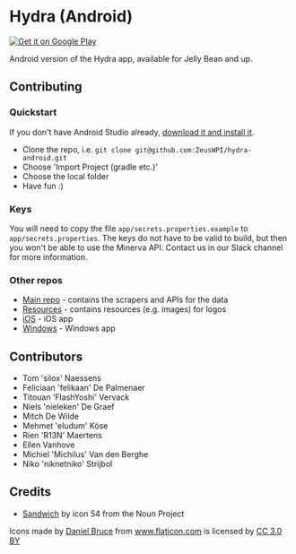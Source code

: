 # Hydra (Android)
[![Get it on Google Play](http://student.ugent.be/hydra/img/store-android.png)](http://play.google.com/store/apps/details?id=be.ugent.zeus.hydra)

Android version of the Hydra app, available for Jelly Bean and up.

## Contributing

### Quickstart
If you don't have Android Studio already, [download it and install it](https://developer.android.com/studio/index.html).

* Clone the repo, i.e. `git clone git@github.com:ZeusWPI/hydra-android.git`
* Choose 'Import Project (gradle etc.)'
* Choose the local folder
* Have fun :)

### Keys
You will need to copy the file `app/secrets.properties.example` to `app/secrets.properties`. 
The keys do not have to be valid to build, but then you won't be able to use the Minerva API.
Contact us in our Slack channel for more information.

### Other repos

* [Main repo](https://github.com/ZeusWPI/hydra) - contains the scrapers and APIs for the data
* [Resources](https://github.com/ZeusWPI/hydra-shared) - contains resources (e.g. images) for logos 
* [iOS](https://github.com/ZeusWPI/hydra-iOS) - iOS app
* [Windows](https://github.com/ZeusWPI/hydra-windows) - Windows app

## Contributors
* Tom 'silox' Naessens
* Feliciaan 'felikaan' De Palmenaer
* Titouan 'FlashYoshi' Vervack
* Niels 'nieleken' De Graef
* Mitch De Wilde
* Mehmet 'eludum' Köse
* Rien 'R13N' Maertens
* Ellen Vanhove
* Michiel 'Michilus' Van den Berghe
* Niko 'niknetniko' Strijbol


## Credits

 * [Sandwich](https://thenounproject.com/term/sandwich/222438/) by icon 54 from the Noun Project
 <div>Icons made by <a href="http://www.flaticon.com/authors/daniel-bruce" title="Daniel Bruce">Daniel Bruce</a> from <a href="http://www.flaticon.com" title="Flaticon">www.flaticon.com</a> is licensed by <a href="http://creativecommons.org/licenses/by/3.0/" title="Creative Commons BY 3.0" target="_blank">CC 3.0 BY</a></div>